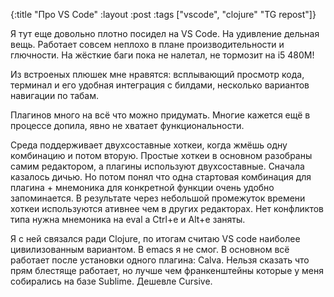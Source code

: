 {:title "Про VS Code"
 :layout :post
 :tags  ["vscode", "clojure" "TG repost"]}

Я тут еще довольно плотно посидел на VS Code. На удивление дельная вещь. Работает совсем неплохо в плане производительности и глючности. На жёсткие баги пока не налетал, не тормозит на i5 480M!

Из встроеных плюшек мне нравятся: всплывающий просмотр кода, терминал и его удобная интеграция с билдами, несколько вариантов навигации по табам.

Плагинов много на всё что можно придумать. Многие кажется ещё в процессе допила, явно не хватает функциональности.

Среда поддерживает двухсоставные хоткеи, когда жмёшь одну комбинацию и потом вторую. Простые хоткеи в основном разобраны самим редактором, а плагины используют двухсоставные. Сначала казалось дичью. Но потом понял что одна стартовая комбинация для плагина + мнемоника для конкретной функции очень удобно запоминается. В результате через небольшой промежуток времени хоткеи используются ативнее чем в других редакторах. Нет  конфликтов типа нужна мнемоника на eval а Ctrl+e и Alt+e заняты.

Я с ней связался  ради Clojure, по итогам считаю VS code наиболее цивилизованным вариантом. В emacs я не смог. В основном всё работает после установки одного плагина: Calva. Нельзя сказать что прям блестяще работает, но лучше чем франкенштейны которые у меня собирались на базе Sublime. Дешевле Cursive.
